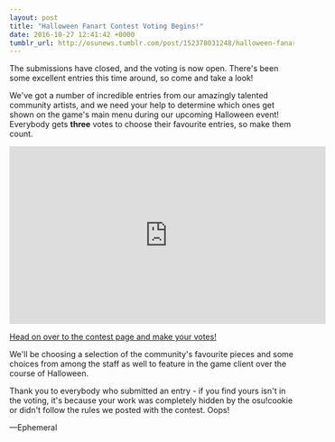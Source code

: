 ```yaml
---
layout: post
title: "Halloween Fanart Contest Voting Begins!"
date: 2016-10-27 12:41:42 +0000
tumblr_url: http://osunews.tumblr.com/post/152378031248/halloween-fanart-contest-voting-begins
---
```


The submissions have closed, and the voting is now open. There's been some excellent entries this time around, so come and take a look!

We've got a number of incredible entries from our amazingly talented community artists, and we need your help to determine which ones get shown on the game's main menu during our upcoming Halloween event! Everybody gets **three** votes to choose their favourite entries, so make them count.

<iframe width="560" height="315" src="https://www.youtube.com/embed/iHqZahX4p5E?rel=0&controls=0&showinfo=0" frameborder="0" allowfullscreen></iframe>

[Head on over to the contest page and make your votes!](https://osu.ppy.sh/community/contests/5)

We'll be choosing a selection of the community's favourite pieces and some choices from among the staff as well to feature in the game client over the course of Halloween.

Thank you to everybody who submitted an entry - if you find yours isn't in the voting, it's because your work was completely hidden by the osu!cookie or didn't follow the rules we posted with the contest. Oops!

—Ephemeral
